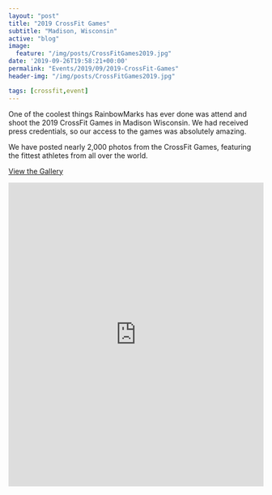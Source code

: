 ```yaml
---
layout: "post"
title: "2019 CrossFit Games"
subtitle: "Madison, Wisconsin"
active: "blog"
image:
  feature: "/img/posts/CrossFitGames2019.jpg"
date: '2019-09-26T19:58:21+00:00'
permalink: "Events/2019/09/2019-CrossFit-Games"
header-img: "/img/posts/CrossFitGames2019.jpg"

tags: [crossfit,event]
---
```


One of the coolest things RainbowMarks has ever done was attend and shoot the 2019 CrossFit Games in Madison Wisconsin. We had received press credentials, so our access to the games was absolutely amazing.

We have posted nearly 2,000 photos from the CrossFit Games, featuring the fittest athletes from all over the world.

[View the Gallery](https://photos.rainbowmarks.com/2019-CrossFit-Games)

<iframe src="https://photos.rainbowmarks.com/frame/slideshow?key=RzMRJS&speed=3&transition=fade&autoStart=1&captions=0&navigation=0&playButton=0&randomize=0&transitionSpeed=2" width="100%" height="600" frameborder="no" scrolling="no"></iframe>